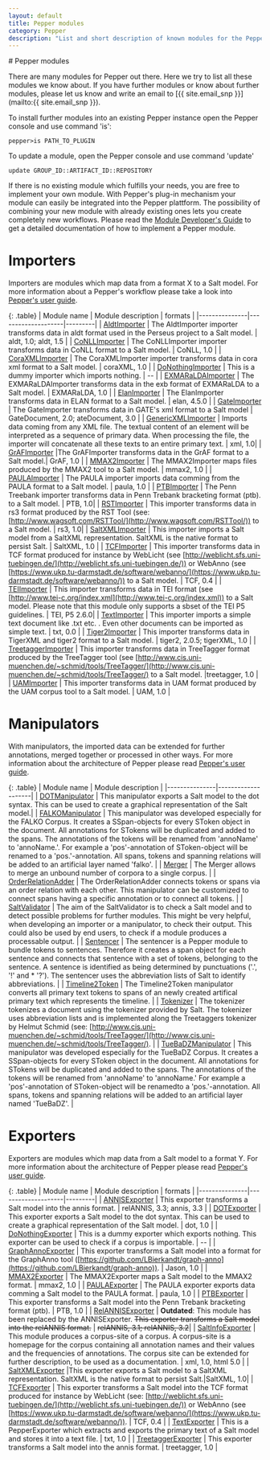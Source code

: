 ```yaml
---
layout: default
title: Pepper modules
category: Pepper
description: "List and short description of known modules for the Pepper corpus conversion framework."
---
```


<div class="page-header">
# Pepper modules
</div>

There are many modules for Pepper out there. Here we try to list all these modules we know about. If you have further modules or know about further modules, please let us know and write an email to [{{ site.email_snp }}](mailto:{{ site.email_snp }}).


To install further modules into an existing Pepper instance open the Pepper console and use command 'is':
```
pepper>is PATH_TO_PLUGIN
```
To update a module, open the Pepper console and
            use command 'update'
```
update GROUP_ID::ARTIFACT_ID::REPOSITORY
```

If there is no existing module which fulfills your needs, you are free to
implement your own module. With Pepper's plug-in mechanism your module can
easily be integrated into the Pepper plattform. The possibility of combining
your new module with already existing ones lets you create completely new
workflows. Please read the [Module Developer's Guide]({{site.pepper_doc_moduleDev}}) to get a detailed documentation of how to implement a Pepper module.


# Importers

Importers are modules which map data from a format X to a Salt model. For more information about a Pepper's workflow please take a look into [Pepper's user guide](userGuide.html).

{: .table}
| Module name   | Module description | formats |
|---------------|--------------------|---------|
| [AldtImporter](https://github.com/korpling/pepperModules-PerseusModules/tree/master#usage)  | The AldtImporter importer transforms data in aldt format used in the Perseus project to a Salt model. | aldt, 1.0; aldt, 1.5 |
| [CoNLLImporter](https://github.com/korpling/pepperModules-CoNLLModules/tree/master#usage) | The CoNLLImporter importer transforms data in CoNLL format to a Salt model. | CoNLL, 1.0 |
| [CoraXMLImporter](https://github.com/korpling/CoraXMLModules/tree/master#usage) | The CoraXMLImporter importer transforms data in cora xml format to a Salt model. | coraXML, 1.0 |
| [DoNothingImporter](https://github.com/korpling/pepper) | This is a dummy importer which imports nothing. | -- |
| [EXMARaLDAImporter](https://github.com/korpling/pepperModules-EXMARaLDAModules/tree/master#usage) | The EXMARaLDAImporter transforms data in the exb format of EXMARaLDA to a Salt model. | EXMARaLDA, 1.0 |
| [ElanImporter](https://github.com/korpling/pepperModules-ELANModules/tree/master#usage) | The ElanImporter transforms data in ELAN format to a Salt model. | elan, 4.5.0 |
| [GateImporter](https://github.com/korpling/pepperModules-GATEModules/tree/master#usage) | The GateImporter transforms data in GATE's xml format to a Salt model |  GateDocument, 2.0; ateDocument, 3.0 |
| [GenericXMLImporter](https://github.com/korpling/pepperModules-GenericXMLModules/tree/master#usage) | Imports data coming from any XML file. The textual content of an element will be interpreted as a sequence of primary data. When processing the file, the importer will concatenate all these texts to an entire primary text. | xml, 1.0|
| [GrAFImporter](https://github.com/korpling/pepperModules-GrAFModules/tree/master#usage) |The GrAFImporter transforms data in the GrAF format to a Salt model.| GrAF, 1.0 |
| [MMAX2Importer](https://github.com/korpling/pepperModules-MMAX2Modules/tree/master#usage) | The MMAX2Importer maps files produced by the MMAX2 tool to a Salt model. | mmax2, 1.0 |
| [PAULAImporter](https://github.com/korpling/pepperModules-PAULAModules/tree/master#usage) | The PAULA importer imports data comming from the PAULA format to a Salt model. | paula, 1.0 |
| [PTBImporter](https://github.com/korpling/pepperModules-PTBModules/tree/master#usage) | The Penn Treebank importer transforms data in Penn Trebank bracketing format (ptb). to a Salt model. | PTB, 1.0|
| [RSTImporter](https://github.com/korpling/pepperModules-RSTModules/tree/master#usage) | This importer transforms data in rs3 format produced by the RST Tool (see: [http://www.wagsoft.com/RSTTool/](http://www.wagsoft.com/RSTTool/)) to a Salt model. | rs3, 1.0|
| [SaltXMLImporter](https://github.com/korpling/pepper) | This importer imports a Salt model from a SaltXML representation. SaltXML is the native format to persist Salt. | SaltXML, 1.0 |
| [TCFImporter](https://github.com/korpling/pepperModules-TCFModules/tree/master#tcfimporter) | This importer transforms data in TCF format produced for instance by WebLicht (see [http://weblicht.sfs.uni-tuebingen.de/](http://weblicht.sfs.uni-tuebingen.de/)) or WebAnno (see [https://www.ukp.tu-darmstadt.de/software/webanno/](https://www.ukp.tu-darmstadt.de/software/webanno/)) to a Salt model. | TCF, 0.4 |
| [TEIImporter](https://github.com/korpling/pepperModules-TEIModules/tree/master#usage) | This importer transforms data in TEI format (see [http://www.tei-c.org/index.xml](http://www.tei-c.org/index.xml)) to a Salt model. Please note that this module only supports a sbset of the TEI P5 guidelines. | TEI, P5 2.6.0|
| [TextImporter](https://github.com/korpling/pepper) | This importer imports a simple text document like .txt etc. . Even other documents can be imported as simple text. | txt, 0.0 |
| [Tiger2Importer](https://github.com/korpling/pepperModules-TigerModules/tree/master#usage) | This importer transforms data in TigerXML and tiger2 format to a Salt model. | tiger2, 2.0.5; tigerXML, 1.0 |
| [TreetaggerImporter](https://github.com/korpling/pepperModules-TreetaggerModules/tree/master#usage) | This importer transforms data in TreeTagger format produced by the TreeTagger tool (see [http://www.cis.uni-muenchen.de/~schmid/tools/TreeTagger/](http://www.cis.uni-muenchen.de/~schmid/tools/TreeTagger/) to a Salt model. |treetagger, 1.0 |
| [UAMImporter](https://github.com/korpling/pepperModules-UAMModules/tree/master#usage) | This importer transforms data in UAM format produced by the UAM corpus tool to a Salt model. | UAM, 1.0 |

# Manipulators 
With manipulators, the imported data can be extended for further annotations, merged together or processed in other ways. For more information about the architecture of Pepper please read [Pepper's user guide](./userGuide.html).

{: .table}
| Module name   | Module description |
|---------------|--------------------|
| [DOTManipulator](https://github.com/korpling/pepper) | This manipulator exports a Salt model to the dot syntax. This can be used to create a graphical representation of the Salt model.|
| [FALKOManipulator](https://github.com/korpling/pepperModules-FALKOModules/tree/master#usage) | This manipulator was developed especially for the FALKO Corpus. It creates a SSpan-objects for every SToken object in the document. All annotations for STokens will be duplicated and added to the spans. The annotations of the tokens will be renamed from 'annoName' to 'annoName.'. For example a 'pos'-annotation of SToken-object will be renamed to a 'pos.'-annotation. All spans, tokens and spanning relations will be added to an artificial layer named 'falko'. |
| [Merger](https://github.com/korpling/pepperModules-MergingModule/tree/master#usage) | The Merger allows to merge an unbound number of corpora to a single corpus. |
| [OrderRelationAdder](https://github.com/korpling/pepperModules-ModuleBox/tree/master#usage) | The OrderRelationAdder connects tokens or spans via an order relation with each other. This manipulator can be customized to connect spans having a specific annotation or to connect all tokens. |
| [SaltValidator](https://github.com/korpling/pepper) | The aim of the SaltValidator is to check a Salt model and to detect possible problems for further modules. This might be very helpful, when developing an importer or a manipulator, to check their output. This could also be used by end users, to check if a module produces a processable output. |
| [Sentencer](https://github.com/korpling/pepperModules-nlpModules/tree/master#usage) | The sentencer is a Pepper module to bundle tokens to sentences. Therefore it creates a span object for each sentence and connects that sentence with a set of tokens, belonging to the sentence. A sentence is identified as being determined by punctuations ('.', '!' and * '?'). The sentencer uses the abbreviation lists of Salt to identify abbreviations. |
| [Timeline2Token](https://github.com/korpling/pepperModules-ModuleBox/tree/master#usage) | The Timeline2Token manipulator converts all primary text tokens to spans of an newly created artifical primary text which represents the timeline. |
| [Tokenizer](https://github.com/korpling/pepperModules-nlpModules/tree/master#usage) |       The tokenizer tokenizes a document using the tokenizer provided by Salt. The tokenizer uses abbreviation lists and is implemented along the Treetaggers tokenizer by Helmut Schmid (see: [http://www.cis.uni-muenchen.de/~schmid/tools/TreeTagger/](http://www.cis.uni-muenchen.de/~schmid/tools/TreeTagger/). |
| [TueBaDZManipulator](https://github.com/korpling/pepperModules-TueBaDZModules/tree/master#usage) | This manipulator was developed especially for the TueBaDZ Corpus. It creates a SSpan-objects for every SToken object in the document. All annotations for STokens will be duplicated and added to the spans. The annotations of the tokens will be renamed from 'annoName' to 'annoName.' For example a 'pos'-annotation of SToken-object will be renamedto a 'pos.'-annotation. All spans, tokens and spanning relations will be added to an artificial layer named 'TueBaDZ'. |

# Exporters

Exporters are modules which map data from a Salt model to a format Y. For more information about the architecture of Pepper please read [Pepper's user guide](userGuide.html).

{: .table}
| Module name   | Module description | formats |
|---------------|--------------------|---------|
| [ANNISExporter](https://github.com/korpling/pepperModules-ANNISModules/tree/master#usage) | This exporter transforms a Salt model into the annis format. | relANNIS, 3.3; annis, 3.3 |
| [DOTExporter](https://github.com/korpling/pepper) | This exporter exports a Salt model to the dot syntax. This can be used to create a graphical representation of the Salt model. | dot, 1.0 |
| [DoNothingExporter](https://github.com/korpling/pepper) | This is a dummy exporter which exports nothing. This exporter can be used to check if a corpus is importable. | -- |
| [GraphAnnoExporter](https://github.com/korpling/pepperModules-GraphAnnoModules/tree/master#usage) | This exporter transforms a Salt model into a format for the GraphAnno tool ([https://github.com/LBierkandt/graph-anno](https://github.com/LBierkandt/graph-anno)). | Jason, 1.0 |
| [MMAX2Exporter](https://github.com/korpling/pepperModules-MMAX2Modules/tree/master#usage) | The MMAX2Exporter maps a Salt model to the MMAX2 format. | mmax2, 1.0 |
| [PAULAExporter](https://github.com/korpling/pepperModules-PAULAModules/tree/master#usage) | The PAULA exporter exports data comming a Salt model to the PAULA format. | paula, 1.0 |
| [PTBExporter](https://github.com/korpling/pepperModules-PTBModules/tree/master#usage) | This exporter transforms a Salt model into the Penn Trebank bracketing format (ptb). | PTB, 1.0 |
| [RelANNISExporter](https://github.com/korpling/pepperModules-RelANNISModules/tree/master#usage) | **Outdated**: This module has been replaced by the ANNISExporter. ~~This exporter transforms a Salt model into the relANNIS format.~~  | ~~relANNIS, 3.1; relANNIS, 3.2~~|
| [SaltInfoExporter](https://github.com/korpling/pepperModules-SaltInfoModules/tree/master#usage) | This module produces a corpus-site of a corpus. A corpus-site is a homepage for the corpus containing all annotation names and their values and the frequencies of annotations. The corpus site can be extended for further description, to be used as a documentation. | xml, 1.0, html 5.0 |
| [SaltXMLExporter](https://github.com/korpling/pepper/tree/master) |This exporter exports a Salt model to a SaltXML representation. SaltXML is the native format to persist Salt.|SaltXML, 1.0|
| [TCFExporter](https://github.com/korpling/pepperModules-TCFModules/tree/master#usage) |  This exporter transforms a Salt model into the TCF format produced for instance by WebLicht (see: [http://weblicht.sfs.uni-tuebingen.de/](http://weblicht.sfs.uni-tuebingen.de/)) or WebAnno (see [https://www.ukp.tu-darmstadt.de/software/webanno/](https://www.ukp.tu-darmstadt.de/software/webanno/)). | TCF, 0.4 |
| [TextExporter](https://github.com/korpling/pepper) | This is a PepperExporter which extracts and exports the primary text of a Salt model and stores it into a text file. | txt, 1.0 |
| [TreetaggerExporter](https://github.com/korpling/pepperModules-TreetaggerModules/tree/master#usage) | This exporter transforms a Salt model into the annis format. | treetagger, 1.0 |

